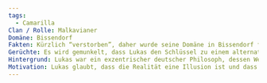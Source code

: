 ```yaml
---
tags:
  - Camarilla
Clan / Rolle: Malkavianer
Domäne: Bissendorf
Fakten: Kürzlich “verstorben”, daher wurde seine Domäne in Bissendorf frei. Er lebte dort mit einem Child, dass er nur “Kind” nannte. In Realität hat er beide auf eine andere Ebene transportiert und sitzt dort jetzt fest.
Gerüchte: Es wird gemunkelt, dass Lukas den Schlüssel zu einem alternativen Universum gefunden hat und dass er plant, die gesamte vampirische Gesellschaft dorthin zu transportieren.
Hintergrund: Lukas war ein exzentrischer deutscher Philosoph, dessen Werke während seines Lebens als ketzerisch galten. Ein Malkavianer erkannte in ihm einen gleichgesinnten Geist und machte ihn unsterblich. Jetzt verbreitet Lukas seine wirren Theorien über die wahre Natur der Existenz.
Motivation: Lukas glaubt, dass die Realität eine Illusion ist und dass es seine Aufgabe ist, die „wahre“ Realität zu enthüllen.
---
```

